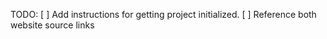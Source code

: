 TODO:
  [ ] Add instructions for getting project initialized.
  [ ] Reference both website source links
